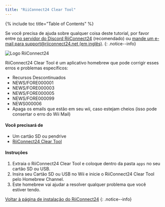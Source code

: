 ```yaml
---
title: "RiiConnect24 Clear Tool"
---
```


{% include toc title="Table of Contents" %}

Se você precisa de ajuda sobre qualquer coisa deste tutorial, por favor entre [no servidor do Discord RiiConnect24](https://discord.gg/rc24) (recomendado) ou [mande um e-mail para support@riiconnect24.net (em inglês)](mailto:support@riiconnect24.net).
{: .notice--info}

![Logo RiiConnect24](/images/WiiRC24Logo.jpg)

RiiConnect24 Clear Tool é um aplicativo homebrew que pode corrigir esses erros e problemas específicos:

+ Recursos Descontinuados
+ NEWS/FORE000001
+ NEWS/FORE000003
+ NEWS/FORE000005
+ NEWS/FORE000099
+ NEWS000006
+ Apaga os emails que estão em seu wii, caso estejam cheios (isso pode consertar o erro do Wii Mail)

#### Você precisará de
* Um cartão SD ou pendrive
* [RiiConnect24 Clear Tool](https://oscwii.org/library/app/RC24-Clear-Tool)

#### Instruções

1. Extraia o RiiConnect24 Clear Tool e coloque dentro da pasta `apps` no seu cartão SD ou USB.
2. Insira seu Cartão SD ou USB no Wii e inicie o RiiConnect24 Clear Tool pelo Homebrew Channel.
3. Este homebrew vai ajudar a resolver qualquer problema que você estiver tendo.

[Voltar à página de instalação do RiiConnect24](riiconnect24)
{: .notice--info}
